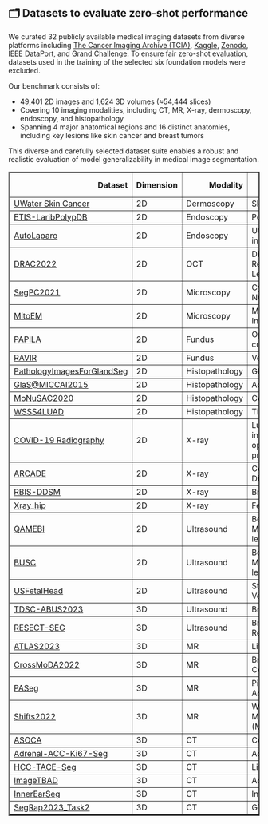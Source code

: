 ## 🗂️ Datasets to evaluate zero-shot performance
We curated 32 publicly available medical imaging datasets from diverse platforms including [The Cancer Imaging Archive (TCIA)](https://www.cancerimagingarchive.net), [Kaggle](https://www.kaggle.com), [Zenodo](https://zenodo.org), [IEEE DataPort](https://ieee-dataport.org), and [Grand Challenge](https://grand-challenge.org). To ensure fair zero-shot evaluation, datasets used in the training of the selected six foundation models were excluded.

Our benchmark consists of:
- 49,401 2D images and 1,624 3D volumes (≈54,444 slices)
- Covering 10 imaging modalities, including CT, MR, X-ray, dermoscopy, endoscopy, and histopathology
- Spanning 4 major anatomical regions and 16 distinct anatomies, including key lesions like skin cancer and breast tumors


This diverse and carefully selected dataset suite enables a robust and realistic evaluation of model generalizability in medical image segmentation.

<table border="2" class="dataframe">
  <thead>
    <tr style="text-align: right;">
      <th>Dataset</th>
      <th>Dimension</th>
      <th>Modality</th>
      <th>Segmentation Targets</th>
      <th># of images/scans</th>
    </tr>
  </thead>
  <tbody>
    <tr>
      <td><a href="https://uwaterloo.ca/vision-image-processing-lab/research-demos/skin-cancer-detection">UWater Skin Cancer</a></td>
      <td>2D</td>
      <td>Dermoscopy</td>
      <td>Skin cancer</td>
      <td>180</td>
    </tr>
    <tr>
      <td><a href="https://www.kaggle.com/datasets/nguyenvoquocduong/etis-laribpolypdb">ETIS-LaribPolypDB</a></td>
      <td>2D</td>
      <td>Endoscopy</td>
      <td>Polyp</td>
      <td>196</td>
    </tr>
    <tr>
      <td><a href="https://autolaparo.github.io/">AutoLaparo</a></td>
      <td>2D</td>
      <td>Endoscopy</td>
      <td>Uterus, Surgical instruments</td>
      <td>1,800</td>
    </tr>
    <tr>
      <td><a href="https://drac22.grand-challenge.org/Description/">DRAC2022</a></td>
      <td>2D</td>
      <td>OCT</td>
      <td>Diabetic Retinopathy Lesions</td>
      <td>106</td>
    </tr>
    <tr>
      <td><a href="https://segpc-2021.grand-challenge.org/Dataset/">SegPC2021</a></td>
      <td>2D</td>
      <td>Microscopy</td>
      <td>Cytoplasm, Nucleus</td>
      <td>497</td>
    </tr>
    <tr>
      <td><a href="https://mitoem.grand-challenge.org/">MitoEM</a></td>
      <td>2D</td>
      <td>Microscopy</td>
      <td>Mitochondria Instance</td>
      <td>230</td>
    </tr>
    <tr>
      <td><a href="https://figshare.com/articles/dataset/PAPILA/14798004/1">PAPILA</a></td>
      <td>2D</td>
      <td>Fundus</td>
      <td>Optic disc and cup</td>
      <td>488</td>
    </tr>
    <tr>
      <td><a href="https://ravir.grand-challenge.org/">RAVIR</a></td>
      <td>2D</td>
      <td>Fundus</td>
      <td>Vein, artery</td>
      <td>23</td>
    </tr>
    <tr>
      <td><a href="https://ieee-dataport.org/documents/pathological-images-gland-segmentation">PathologyImagesForGlandSeg</a></td>
      <td>2D</td>
      <td>Histopathology</td>
      <td>Gland</td>
      <td>20,000</td>
    </tr>
    <tr>
      <td><a href="https://github.com/twpkevin06222/Gland-Segmentation">GlaS@MICCAI2015</a></td>
      <td>2D</td>
      <td>Histopathology</td>
      <td>Adenocarcinomas</td>
      <td>165</td>
    </tr>
    <tr>
      <td><a href="https://monusac-2020.grand-challenge.org/Home/">MoNuSAC2020</a></td>
      <td>2D</td>
      <td>Histopathology</td>
      <td>Cell</td>
      <td>100</td>
    </tr>
    <tr>
      <td><a href="https://wsss4luad.grand-challenge.org/">WSSS4LUAD</a></td>
      <td>2D</td>
      <td>Histopathology</td>
      <td>Tissue</td>
      <td>120</td>
    </tr>
    <tr>
      <td><a href="https://www.kaggle.com/datasets/tawsifurrahman/covid19-radiography-database">COVID-19 Radiography</a></td>
      <td>2D</td>
      <td>X-ray</td>
      <td>Lung, COVID-19 infection, lung opacity, viral pneumonia</td>
      <td>21,165</td>
    </tr>
    <tr>
      <td><a href="https://arcade.grand-challenge.org/">ARCADE</a></td>
      <td>2D</td>
      <td>X-ray</td>
      <td>Coronary Artery Disease</td>
      <td>2997</td>
    </tr>
    <tr>
      <td><a href="https://ieee-dataport.org/documents/re-curated-breast-imaging-subset-ddsm-dataset-rbis-ddsm">RBIS-DDSM</a></td>
      <td>2D</td>
      <td>X-ray</td>
      <td>Breast Cancer</td>
      <td>689</td>
    </tr>
    <tr>
      <td><a href="https://data.mendeley.com/datasets/zm6bxzhmfz/1">Xray_hip</a></td>
      <td>2D</td>
      <td>X-ray</td>
      <td>Femur, Ilium</td>
      <td>140</td>
    </tr>
    <tr>
      <td><a href="https://qamebi.com/breast-ultrasound-images-database/">QAMEBI</a></td>
      <td>2D</td>
      <td>Ultrasound</td>
      <td>Benign &amp; Malignant breast lesion</td>
      <td>232</td>
    </tr>
    <tr>
      <td><a href="https://data.mendeley.com/datasets/vckdnhtw26/1">BUSC</a></td>
      <td>2D</td>
      <td>Ultrasound</td>
      <td>Benign &amp; Malignant breast lesion</td>
      <td>250</td>
    </tr>
    <tr>
      <td><a href="https://data.mendeley.com/datasets/4gcpm9dsc3/1">USFetalHead</a></td>
      <td>2D</td>
      <td>Ultrasound</td>
      <td>Stomach, Liver, Vein</td>
      <td>1,588</td>
    </tr>
    <tr>
      <td><a href="https://tdsc-abus2023.grand-challenge.org/">TDSC-ABUS2023</a></td>
      <td>3D</td>
      <td>Ultrasound</td>
      <td>Breast Tumor</td>
      <td>100</td>
    </tr>
    <tr>
      <td><a href="https://curious2022.grand-challenge.org/data/">RESECT-SEG</a></td>
      <td>3D</td>
      <td>Ultrasound</td>
      <td>Brain Tumor, Resection Cavity</td>
      <td>69</td>
    </tr>
    <tr>
      <td><a href="https://atlas-challenge.u-bourgogne.fr/">ATLAS2023</a></td>
      <td>3D</td>
      <td>MR</td>
      <td>Liver, Tumor</td>
      <td>60</td>
    </tr>
    <tr>
      <td><a href="https://crossmoda2022.grand-challenge.org/dataset">CrossMoDA2022</a></td>
      <td>3D</td>
      <td>MR</td>
      <td>Brain tumor, Cochela</td>
      <td>210</td>
    </tr>
    <tr>
      <td><a href="https://ieee-dataport.org/documents/pituitary-adenoma-mri-segmentation-dataset">PASeg</a></td>
      <td>3D</td>
      <td>MR</td>
      <td>Pituitary Adenoma</td>
      <td>55</td>
    </tr>
    <tr>
      <td><a href="https://shifts.grand-challenge.org/">Shifts2022</a></td>
      <td>3D</td>
      <td>MR</td>
      <td>White Matter Multiple Sclerosis (MS) lesion</td>
      <td>371</td>
    </tr>
    <tr>
      <td><a href="https://asoca.grand-challenge.org/">ASOCA</a></td>
      <td>3D</td>
      <td>CT</td>
      <td>Coronary Artery</td>
      <td>40</td>
    </tr>
    <tr>
      <td><a href="https://wiki.cancerimagingarchive.net/pages/viewpage.action?pageId=9325794593257945d20474acc83148a18de7f16d11c52341">Adrenal-ACC-Ki67-Seg</a></td>
      <td>3D</td>
      <td>CT</td>
      <td>Adrenal mass</td>
      <td>53</td>
    </tr>
    <tr>
      <td><a href="https://wiki.cancerimagingarchive.net/pages/viewpage.action?pageId=70230229">HCC-TACE-Seg</a></td>
      <td>3D</td>
      <td>CT</td>
      <td>Liver</td>
      <td>104</td>
    </tr>
    <tr>
      <td><a href="https://www.kaggle.com/datasets/xiaoweixumedicalai/imagetbad">ImageTBAD</a></td>
      <td>3D</td>
      <td>CT</td>
      <td>Aorta</td>
      <td>100</td>
    </tr>
    <tr>
      <td><a href="https://ieee-dataport.org/documents/ct-training-and-validation-series-3d-automated-segmentation-inner-ear-using-u-net">InnerEarSeg</a></td>
      <td>3D</td>
      <td>CT</td>
      <td>Inner Ear</td>
      <td>341</td>
    </tr>
    <tr>
      <td><a href="https://segrap2023.grand-challenge.org/">SegRap2023_Task2</a></td>
      <td>3D</td>
      <td>CT</td>
      <td>GTVp, GTVnd</td>
      <td>100</td>
    </tr>
  </tbody>
</table>

